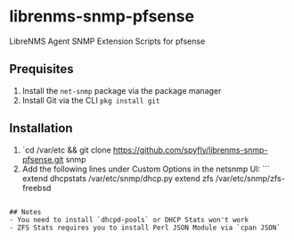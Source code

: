 # librenms-snmp-pfsense
LibreNMS Agent SNMP Extension Scripts for pfsense

## Prequisites
1. Install the `net-snmp` package via the package manager
2. Install Git via the CLI `pkg install git`

## Installation
1. `cd /var/etc && git clone https://github.com/spyfly/librenms-snmp-pfsense.git snmp
2. Add the following lines under Custom Options in the netsnmp UI: ```
extend dhcpstats /var/etc/snmp/dhcp.py
extend zfs /var/etc/snmp/zfs-freebsd
```

## Notes
- You need to install `dhcpd-pools` or DHCP Stats won't work
- ZFS Stats requires you to install Perl JSON Module via `cpan JSON`
